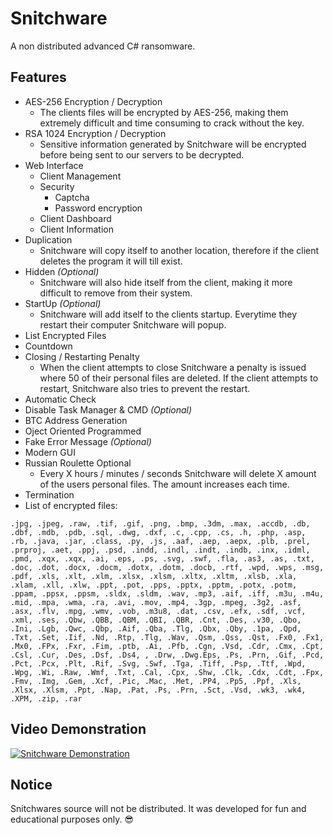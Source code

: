 # Snitchware
A non distributed advanced C# ransomware.

## Features
- AES-256 Encryption / Decryption
  - The clients files will be encrypted by AES-256, making them extremely difficult and time consuming to crack without the key.
- RSA 1024 Encryption / Decryption
  - Sensitive information generated by Snitchware will be encrypted before being sent to our servers to be decrypted.
- Web Interface
  - Client Management
  - Security
    - Captcha
    - Password encryption
  - Client Dashboard
  - Client Information
- Duplication
  - Snitchware will copy itself to another location, therefore if the client deletes the program it will till exist.
- Hidden *(Optional)*
  - Snitchware will also hide itself from the client, making it more difficult to remove from their system.
- StartUp *(Optional)*
  - Snitchware will add itself to the clients startup. Everytime they restart their computer Snitchware will popup.
- List Encrypted Files
- Countdown
- Closing / Restarting Penalty
  - When the client attempts to close Snitchware a penalty is issued where 50 of their personal files are deleted. If the client attempts to restart, Snitchware also tries to prevent the restart.
- Automatic Check
- Disable Task Manager & CMD *(Optional)*
- BTC Address Generation
- Oject Oriented Programmed
- Fake Error Message *(Optional)*
- Modern GUI
- Russian Roulette Optional
  - Every X hours / minutes / seconds Snitchware will delete X amount of the users personal files. The amount increases each time.
- Termination
- List of encrypted files:
```
.jpg, .jpeg, .raw, .tif, .gif, .png, .bmp, .3dm, .max, .accdb, .db, .dbf, .mdb, .pdb, .sql, .dwg, .dxf, .c, .cpp, .cs, .h, .php, .asp, .rb, .java, .jar, .class, .py, .js, .aaf, .aep, .aepx, .plb, .prel, .prproj, .aet, .ppj, .psd, .indd, .indl, .indt, .indb, .inx, .idml, .pmd, .xqx, .xqx, .ai, .eps, .ps, .svg, .swf, .fla, .as3, .as, .txt, .doc, .dot, .docx, .docm, .dotx, .dotm, .docb, .rtf, .wpd, .wps, .msg, .pdf, .xls, .xlt, .xlm, .xlsx, .xlsm, .xltx, .xltm, .xlsb, .xla, .xlam, .xll, .xlw, .ppt, .pot, .pps, .pptx, .pptm, .potx, .potm, .ppam, .ppsx, .ppsm, .sldx, .sldm, .wav, .mp3, .aif, .iff, .m3u, .m4u, .mid, .mpa, .wma, .ra, .avi, .mov, .mp4, .3gp, .mpeg, .3g2, .asf, .asx, .flv, .mpg, .wmv, .vob, .m3u8, .dat, .csv, .efx, .sdf, .vcf, .xml, .ses, .Qbw, .QBB, .QBM, .QBI, .QBR, .Cnt, .Des, .v30, .Qbo, .Ini, .Lgb, .Qwc, .Qbp, .Aif, .Qba, .Tlg, .Qbx, .Qby, .1pa, .Qpd, .Txt, .Set, .Iif, .Nd, .Rtp, .Tlg, .Wav, .Qsm, .Qss, .Qst, .Fx0, .Fx1, .Mx0, .FPx, .Fxr, .Fim, .ptb, .Ai, .Pfb, .Cgn, .Vsd, .Cdr, .Cmx, .Cpt, .Csl, .Cur, .Des, .Dsf, .Ds4, , .Drw, .Dwg.Eps, .Ps, .Prn, .Gif, .Pcd, .Pct, .Pcx, .Plt, .Rif, .Svg, .Swf, .Tga, .Tiff, .Psp, .Ttf, .Wpd, .Wpg, .Wi, .Raw, .Wmf, .Txt, .Cal, .Cpx, .Shw, .Clk, .Cdx, .Cdt, .Fpx, .Fmv, .Img, .Gem, .Xcf, .Pic, .Mac, .Met, .PP4, .Pp5, .Ppf, .Xls, .Xlsx, .Xlsm, .Ppt, .Nap, .Pat, .Ps, .Prn, .Sct, .Vsd, .wk3, .wk4, .XPM, .zip, .rar
```

## Video Demonstration
[![Snitchware Demonstration](https://i.imgur.com/1alV1ox.png)](https://sendvid.com/opam231c)

## Notice
Snitchwares source will not be distributed. It was developed for fun and educational purposes only. :sunglasses:
